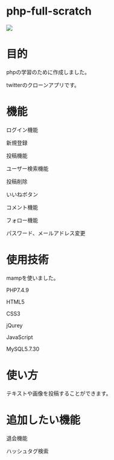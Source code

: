 # php-full-scratch

<img src="https://user-images.githubusercontent.com/78944548/125262483-2d73b500-e33d-11eb-876b-72029010c739.png">

# 目的
<p>phpの学習のために作成しました。</p>
<p>twitterのクローンアプリです。</p>
 
# 機能

<p>ログイン機能</p>
<p>新規登録</p>
<p>投稿機能</p>
<p>ユーザー検索機能</p>
<p>投稿削除</p>
<p>いいねボタン</p>
<p>コメント機能</p>
<p>フォロー機能</p>
<p>パスワード、メールアドレス変更</p>
 
# 使用技術
 
<p>mampを使いました。</p>
<p>PHP7.4.9</p>
<p>HTML5</p>
<p>CSS3</p>
<p>jQurey</p>
<p>JavaScript</p>
<p>MySQL5.7.30</p>
 
# 使い方
 
<p>テキストや画像を投稿することができます。</p>
 
 
# 追加したい機能
<p>退会機能</p>
<p>ハッシュタグ検索</p>

